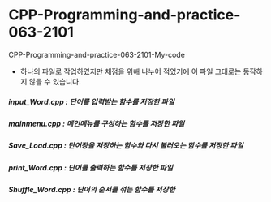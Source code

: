 # CPP-Programming-and-practice-063-2101
CPP-Programming-and-practice-063-2101-My-code

* 하나의 파일로 작업하였지만 채점을 위해 나누어 적었기에 이 파일 그대로는 동작하지 않을 수 있습니다.

##### input_Word.cpp : 단어를 입력받는 함수를 저장한 파일
##### mainmenu.cpp : 메인메뉴를 구성하는 함수를 저장한 파일
##### Save_Load.cpp : 단어장을 저장하는 함수와 다시 불러오는 함수를 저장한 파일
##### print_Word.cpp : 단어를 출력하는 함수를 저장한 파일
##### Shuffle_Word.cpp : 단어의 순서를 섞는 함수를 저장한 
